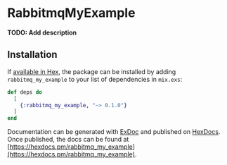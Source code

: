 # RabbitmqMyExample

**TODO: Add description**

## Installation

If [available in Hex](https://hex.pm/docs/publish), the package can be installed
by adding `rabbitmq_my_example` to your list of dependencies in `mix.exs`:

```elixir
def deps do
  [
    {:rabbitmq_my_example, "~> 0.1.0"}
  ]
end
```

Documentation can be generated with [ExDoc](https://github.com/elixir-lang/ex_doc)
and published on [HexDocs](https://hexdocs.pm). Once published, the docs can
be found at [https://hexdocs.pm/rabbitmq_my_example](https://hexdocs.pm/rabbitmq_my_example).

